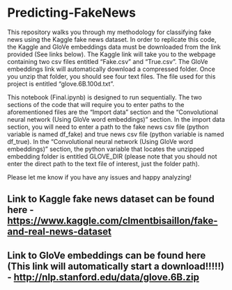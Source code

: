 # Predicting-FakeNews
This repository walks you through my methodology for classifying fake news using the Kaggle fake news dataset. In order to replicate this code, the Kaggle and GloVe embeddings data must be downloaded from the link provided (See links below). The Kaggle link will take you to the webpage containing two csv files entitled “Fake.csv” and “True.csv”. The GloVe embeddings link will automatically download a compressed folder. Once you unzip that folder, you should see four text files. The file used for this project is entitled “glove.6B.100d.txt”. 

This notebook (Final.ipynb) is designed to run sequentially. The two sections of the code that will require you to enter paths to the aforementioned files are the “Import data” section and the “Convolutional neural network (Using GloVe word embeddings)” section. In the import data section, you will need to enter a path to the fake news csv file (python variable is named df_fake) and true news csv file (python variable is named df_true). In the “Convolutional neural network (Using GloVe word embeddings)” section, the python variable that locates the unzipped embedding folder is entitled GLOVE_DIR (please note that you should not enter the direct path to the text file of interest, just the folder path). 

Please let me know if you have any issues and happy analyzing! 

## Link to Kaggle fake news dataset can be found here - https://www.kaggle.com/clmentbisaillon/fake-and-real-news-dataset

## Link to GloVe embeddings can be found here (This link will automatically start a download!!!!!) - http://nlp.stanford.edu/data/glove.6B.zip
